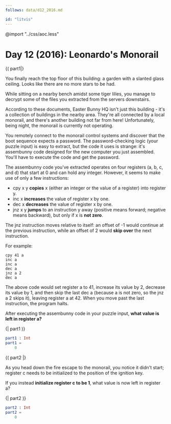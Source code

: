 ```yaml
---
follows: data/d12_2016.md

id: "litvis"
---
```


@import "../css/aoc.less"

# Day 12 (2016): Leonardo's Monorail

{( part1|}

You finally reach the top floor of this building: a garden with a slanted glass ceiling. Looks like there are no more stars to be had.

While sitting on a nearby bench amidst some tiger lilies, you manage to decrypt some of the files you extracted from the servers downstairs.

According to these documents, Easter Bunny HQ isn't just this building - it's a collection of buildings in the nearby area. They're all connected by a local monorail, and there's another building not far from here! Unfortunately, being night, the monorail is currently not operating.

You remotely connect to the monorail control systems and discover that the boot sequence expects a password. The password-checking logic (your puzzle input) is easy to extract, but the code it uses is strange: it's assembunny code designed for the new computer you just assembled. You'll have to execute the code and get the password.

The assembunny code you've extracted operates on four registers (a, b, c, and d) that start at 0 and can hold any integer. However, it seems to make use of only a few instructions:

- cpy x y **copies** x (either an integer or the value of a register) into register y.
- inc x **increases** the value of register x by one.
- dec x **decreases** the value of register x by one.
- jnz x y **jumps** to an instruction y away (positive means forward; negative means backward), but only if x is **not zero**.

The jnz instruction moves relative to itself: an offset of -1 would continue at the previous instruction, while an offset of 2 would **skip over** the next instruction.

For example:

    cpy 41 a
    inc a
    inc a
    dec a
    jnz a 2
    dec a

The above code would set register a to 41, increase its value by 2, decrease its value by 1, and then skip the last dec a (because a is not zero, so the jnz a 2 skips it), leaving register a at 42. When you move past the last instruction, the program halts.

After executing the assembunny code in your puzzle input, **what value is left in register a?**

{| part1 )}

```elm {l r}
part1 : Int
part1 =
    0
```

{( part2 |}

As you head down the fire escape to the monorail, you notice it didn't start; register c needs to be initialized to the position of the ignition key.

If you instead **initialize register c to be 1**, what value is now left in register a?

{| part2 )}

```elm {l r}
part2 : Int
part2 =
    0
```
